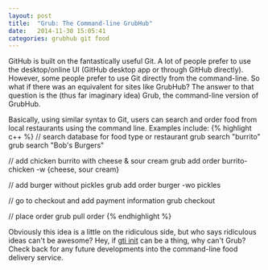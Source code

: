 ```yaml
---
layout: post
title:  "Grub: The Command-line GrubHub"
date:   2014-11-30 15:05:41
categories: grubhub git food
---
```


GitHub is built on the fantastically useful Git. A lot of people prefer to use the desktop/online UI (GitHub desktop app or through GitHub directly). However, some people prefer to use Git directly from the command-line. So what if there was an equivalent for sites like GrubHub? The answer to that question is the (thus far imaginary idea) Grub, the command-line version of GrubHub.

Basically, using similar syntax to Git, users can search and order food from local restaurants using the command line. Examples include:
{% highlight c++ %} 
// search database for food type or restaurant
grub search "burrito"
grub search "Bob's Burgers"

// add chicken burrito with cheese & sour cream
grub add order burrito-chicken -w {cheese, sour cream} 

// add burger without pickles
grub add order burger -wo pickles

// go to checkout and add payment information 
grub checkout

// place order
grub pull order
{% endhighlight %}

Obviously this idea is a little on the ridiculous side, but who says ridiculous ideas can't be awesome? Hey, if [gti init](http://r-wos.org/hacks/gti) can be a thing, why can't Grub? Check back for any future developments into the command-line food delivery service. 

